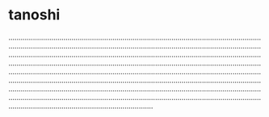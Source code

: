 # tanoshi

.......................................................................................................................................................................................................................................................................................................................................................................................................................................................................................................................................................................................................................................................................................................................................................................................................................................................................................................................................................................................................................................................................................................